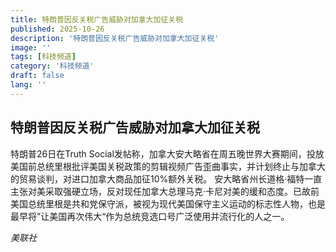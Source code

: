 ```yaml
---
title: 特朗普因反关税广告威胁对加拿大加征关税
published: 2025-10-26
description: '特朗普因反关税广告威胁对加拿大加征关税'
image: ''
tags: [科技频道]
category: '科技频道'
draft: false
lang: ''
---
```


## 特朗普因反关税广告威胁对加拿大加征关税

特朗普26日在Truth Social发帖称，加拿大安大略省在周五晚世界大赛期间，投放美国前总统里根批评美国关税政策的剪辑视频广告歪曲事实，并计划终止与加拿大的贸易谈判，对进口加拿大商品加征10%额外关税。
安大略省州长道格·福特一直主张对美采取强硬立场，反对现任加拿大总理马克·卡尼对美的缓和态度。已故前美国总统里根是共和党保守派，被视为现代美国保守主义运动的标志性人物，也是最早将”让美国再次伟大“作为总统竞选口号广泛使用并流行化的人之一。

*美联社*
